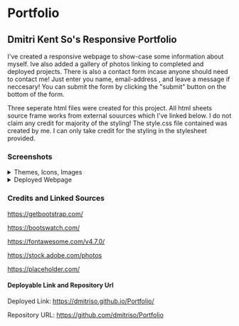 # Portfolio

## Dmitri Kent So's Responsive Portfolio

I've created a responsive webpage to show-case some information about myself. Ive also added a gallery of photos linking to completed and deployed projects. There is also a contact form incase anyone should need to contact me! Just enter you name, email-address , and leave a message if neccesary! You can submit the form by clicking the "submit" button on the bottom of the form.

Three seperate html files were created for this project. All html sheets source frame works from external souurces which I've linked below. I do not claim any credit for majority of the styling! The style.css file contained was created by me. I can only take credit for the styling in the stylesheet provided.


### Screenshots
<details>
<summary>Themes, Icons, Images</summary>
    
![2020-11-24 (8)](https://user-images.githubusercontent.com/64864829/100178886-dea70700-2ea2-11eb-862a-74227b386705.png)
![2020-11-24 (12)](https://user-images.githubusercontent.com/64864829/100178888-e1096100-2ea2-11eb-9322-7c9aea4797eb.png)
![2020-11-24 (13)](https://user-images.githubusercontent.com/64864829/100178891-e49ce800-2ea2-11eb-8557-88d88d7d81e5.png)
![2020-11-24 (14)](https://user-images.githubusercontent.com/64864829/100178893-e5ce1500-2ea2-11eb-883e-1e136f69c6d1.png)

</details>

<details>
<summary>Deployed Webpage</summary>
    
![2020-11-24 (11)](https://user-images.githubusercontent.com/64864829/100178032-29278400-2ea1-11eb-8f81-ea040d86f343.png)
![2020-11-24 (9)](https://user-images.githubusercontent.com/64864829/100178871-d5b63580-2ea2-11eb-94e5-0995b907002f.png)
![2020-11-24 (10)](https://user-images.githubusercontent.com/64864829/100178878-d8b12600-2ea2-11eb-99d6-a3b9bf04738d.png)

</details>

### Credits and Linked Sources

https://getbootstrap.com/

https://bootswatch.com/

https://fontawesome.com/v4.7.0/

https://stock.adobe.com/photos

https://placeholder.com/



#### Deployable Link and Repository Url

Deployed Link: https://dmitriso.github.io/Portfolio/

Repository URL: https://github.com/dmitriso/Portfolio


